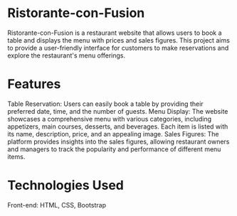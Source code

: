 # Ristorante-con-Fusion

Ristorante-con-Fusion is a restaurant website that allows users to book a table and displays the menu with prices and sales figures. This project aims to provide a user-friendly interface for customers to make reservations and explore the restaurant's menu offerings.

# Features
Table Reservation: Users can easily book a table by providing their preferred date, time, and the number of guests.
Menu Display: The website showcases a comprehensive menu with various categories, including appetizers, main courses, desserts, and beverages. Each item is listed with its name, description, price, and an appealing image.
Sales Figures: The platform provides insights into the sales figures, allowing restaurant owners and managers to track the popularity and performance of different menu items.

# Technologies Used
Front-end: HTML, CSS, Bootstrap
